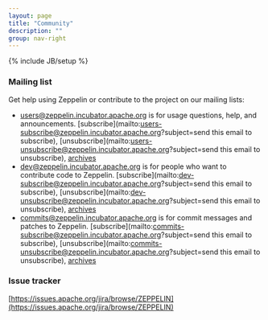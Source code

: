 ```yaml
---
layout: page
title: "Community"
description: ""
group: nav-right
---
```

<!--
Licensed under the Apache License, Version 2.0 (the "License");
you may not use this file except in compliance with the License.
You may obtain a copy of the License at

http://www.apache.org/licenses/LICENSE-2.0

Unless required by applicable law or agreed to in writing, software
distributed under the License is distributed on an "AS IS" BASIS,
WITHOUT WARRANTIES OR CONDITIONS OF ANY KIND, either express or implied.
See the License for the specific language governing permissions and
limitations under the License.
-->
{% include JB/setup %}


### Mailing list

Get help using Zeppelin or contribute to the project on our mailing lists:

* [users@zeppelin.incubator.apache.org](http://mail-archives.apache.org/mod_mbox/incubator-zeppelin-users/) is for usage questions, help, and announcements. [subscribe](mailto:users-subscribe@zeppelin.incubator.apache.org?subject=send this email to subscribe),     [unsubscribe](mailto:users-unsubscribe@zeppelin.incubator.apache.org?subject=send this email to unsubscribe), [archives](http://mail-archives.apache.org/mod_mbox/incubator-zeppelin-users/)
* [dev@zeppelin.incubator.apache.org](http://mail-archives.apache.org/mod_mbox/incubator-zeppelin-dev/) is for people who want to contribute code to Zeppelin. [subscribe](mailto:dev-subscribe@zeppelin.incubator.apache.org?subject=send this email to subscribe), [unsubscribe](mailto:dev-unsubscribe@zeppelin.incubator.apache.org?subject=send this email to unsubscribe), [archives](http://mail-archives.apache.org/mod_mbox/incubator-zeppelin-dev/)
* [commits@zeppelin.incubator.apache.org](http://mail-archives.apache.org/mod_mbox/incubator-zeppelin-commits/) is for commit messages and patches to Zeppelin. [subscribe](mailto:commits-subscribe@zeppelin.incubator.apache.org?subject=send this email to subscribe), [unsubscribe](mailto:commits-unsubscribe@zeppelin.incubator.apache.org?subject=send this email to unsubscribe), [archives](http://mail-archives.apache.org/mod_mbox/incubator-zeppelin-commits/)

### Issue tracker

  [https://issues.apache.org/jira/browse/ZEPPELIN](https://issues.apache.org/jira/browse/ZEPPELIN)
